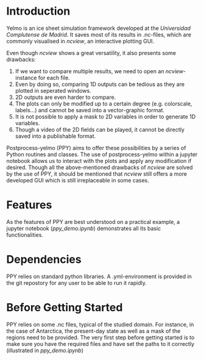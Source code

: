 # Introduction

Yelmo is an ice sheet simulation framework developed at the *Universidad Complutense de Madrid*. It saves most of its results in .nc-files, which are commonly visualised in *ncview*, an interactive plotting GUI.

Even though *ncview* shows a great versatility, it also presents some drawbacks:
1. If we want to compare multiple results, we need to open an *ncview*-instance for each file.
2. Even by doing so, comparing 1D outputs can be tedious as they are plotted in seperated windows.
3. 2D outputs are even harder to compare.
4. The plots can only be modified up to a certain degree (e.g. colorscale, labels...) and cannot be saved into a vector-graphic format.
5. It is not possible to apply a mask to 2D variables in order to generate 1D variables.
6. Though a video of the 2D fields can be played, it cannot be directly saved into a publishable format.

Postprocess-yelmo (PPY) aims to offer these possibilities by a series of Python routines and classes. The use of postprocess-yelmo within a jupyter notebook allows us to interact with the plots and apply any modification if desired. Though all the above-mentioned drawbacks of *ncview* are solved by the use of PPY, it should be mentioned that *ncview* still offers a more developed GUI which is still irreplaceable in some cases.

# Features

As the features of PPY are best understood on a practical example, a jupyter notebook (*ppy_demo.ipynb*) demonstrates all its basic functionalities.

# Dependencies

PPY relies on standard python libraries. A .yml-environment is provided in the git repostory for any user to be able to run it rapidly.

# Before Getting Started

PPY relies on some .nc files, typical of the studied domain. For instance, in the case of Antarctica, the present-day state as well as a mask of the regions need to be provided. The very first step before getting started is to make sure you have the required files and have set the paths to it correctly (illustrated in *ppy_demo.ipynb*)
